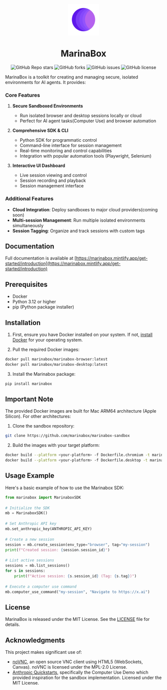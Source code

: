 <div align="center">
  <img src="frontend/public/logo.svg" alt="MarinaBox Logo" width="100" height="100" />
  <h1>MarinaBox</h1>
  
  <p>
    <img alt="GitHub Repo stars" src="https://img.shields.io/github/stars/marinabox/marinabox?style=flat-square">
    <img alt="GitHub forks" src="https://img.shields.io/github/forks/marinabox/marinabox?style=flat-square">
    <img alt="GitHub issues" src="https://img.shields.io/github/issues/marinabox/marinabox?style=flat-square">
    <img alt="GitHub license" src="https://img.shields.io/github/license/marinabox/marinabox?style=flat-square">
  </p>
</div>

MarinaBox is a toolkit for creating and managing secure, isolated environments for AI agents. It provides:

### Core Features

1. **Secure Sandboxed Environments**
   - Run isolated browser and desktop sessions locally or cloud
   - Perfect for AI agent tasks(Computer Use) and browser automation

2. **Comprehensive SDK & CLI**
   - Python SDK for programmatic control
   - Command-line interface for session management
   - Real-time monitoring and control capabilities
   - Integration with popular automation tools (Playwright, Selenium)

3. **Interactive UI Dashboard**
   - Live session viewing and control
   - Session recording and playback
   - Session management interface

### Additional Features

- **Cloud Integration**: Deploy sandboxes to major cloud providers(coming soon)
- **Multi-session Management**: Run multiple isolated environments simultaneously
- **Session Tagging**: Organize and track sessions with custom tags

## Documentation

Full documentation is available at [https://marinabox.mintlify.app/get-started/introduction](https://marinabox.mintlify.app/get-started/introduction)

## Prerequisites

- Docker
- Python 3.12 or higher
- pip (Python package installer)

## Installation

1. First, ensure you have Docker installed on your system. If not, [install Docker](https://docs.docker.com/get-docker/) for your operating system.

2. Pull the required Docker images:
```bash
docker pull marinabox/marinabox-browser:latest
docker pull marinabox/marinabox-desktop:latest
```

3. Install the Marinabox package:
```bash
pip install marinabox
```

## Important Note

The provided Docker images are built for Mac ARM64 architecture (Apple Silicon). For other architectures:

1. Clone the sandbox repository:
```bash
git clone https://github.com/marinabox/marinabox-sandbox
```

2. Build the images with your target platform:
```bash
docker build --platform <your-platform> -f Dockerfile.chromium -t marinabox/marinabox-browser .
docker build --platform <your-platform> -f Dockerfile.desktop -t marinabox/marinabox-desktop .
```


## Usage Example

Here's a basic example of how to use the Marinabox SDK:

```python
from marinabox import MarinaboxSDK

# Initialize the SDK
mb = MarinaboxSDK()

# Set Anthropic API key
mb.set_anthropic_key(ANTHROPIC_API_KEY)

# Create a new session
session = mb.create_session(env_type="browser", tag="my-session")
print(f"Created session: {session.session_id}")

# List active sessions
sessions = mb.list_sessions()
for s in sessions:
    print(f"Active session: {s.session_id} (Tag: {s.tag})")

# Execute a computer use command
mb.computer_use_command("my-session", "Navigate to https://x.ai")

```

## License

MarinaBox is released under the MIT License. See the [LICENSE](LICENSE) file for details.

## Acknowledgments

This project makes significant use of:
- [noVNC](https://github.com/novnc/noVNC), an open source VNC client using HTML5 (WebSockets, Canvas). noVNC is licensed under the MPL-2.0 License.
- [Anthropic Quickstarts](https://github.com/anthropics/anthropic-quickstarts), specifically the Computer Use Demo which provided inspiration for the sandbox implementation. Licensed under the MIT License.
